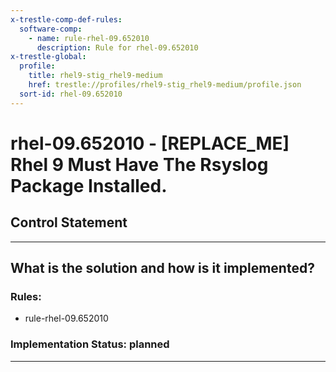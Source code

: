 ```yaml
---
x-trestle-comp-def-rules:
  software-comp:
    - name: rule-rhel-09.652010
      description: Rule for rhel-09.652010
x-trestle-global:
  profile:
    title: rhel9-stig_rhel9-medium
    href: trestle://profiles/rhel9-stig_rhel9-medium/profile.json
  sort-id: rhel-09.652010
---
```


# rhel-09.652010 - \[REPLACE_ME\] Rhel 9 Must Have The Rsyslog Package Installed.

## Control Statement

______________________________________________________________________

## What is the solution and how is it implemented?

<!-- For implementation status enter one of: implemented, partial, planned, alternative, not-applicable -->

<!-- Note that the list of rules under ### Rules: is read-only and changes will not be captured after assembly to JSON -->

<!-- Add control implementation description here for control: rhel-09.652010 -->

### Rules:

  - rule-rhel-09.652010

### Implementation Status: planned

______________________________________________________________________
